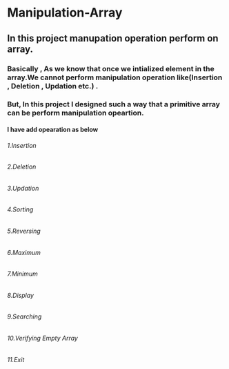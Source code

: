 # Manipulation-Array
## In this project manupation operation perform on array.

### Basically , As we know that once we intialized element in the array.We cannot perform manipulation operation like(Insertion , Deletion , Updation etc.) .
### But, In this project I designed such a way that a primitive array can be perform manipulation opeartion.
#### I have add opearation as below
###### 1.Insertion 
###### 2.Deletion 
###### 3.Updation 
###### 4.Sorting
###### 5.Reversing
###### 6.Maximum
###### 7.Minimum
###### 8.Display
###### 9.Searching
###### 10.Verifying Empty Array
###### 11.Exit
